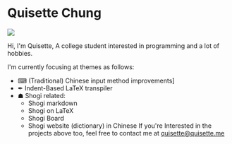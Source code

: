 # Quisette Chung

![](https://github-readme-stats.vercel.app/api?username=Quisette&show_icons=true&theme=dark&count_private=true&show_icons=true)

Hi, I'm Quisette, A college student interested in programming and a lot of hobbies.

I'm currently focusing at themes as follows:
* ⌨ (Traditional) Chinese input method improvements]
* ✒ Indent-Based LaTeX transpiler
* ☗ Shogi related:
  * Shogi markdown
  * Shogi on LaTeX
  * Shogi Board
  * Shogi website (dictionary) in Chinese
If you're Interested in the projects above too, feel free to contact me at [quisette@quisette.me](mailto:quisette@quisette.me)
